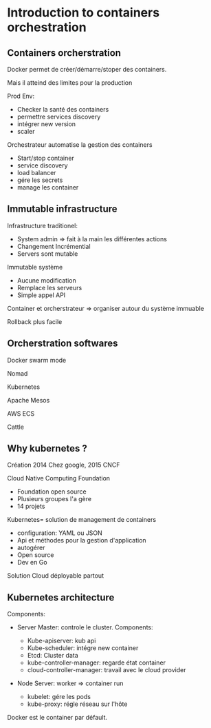 # Introduction to containers orchestration

## Containers orcherstration

Docker permet de créer/démarre/stoper des containers.

Mais il atteind des limites pour la production

Prod Env:

- Checker la santé des containers
- permettre services discovery
- intégrer new version
- scaler

Orchestrateur automatise la gestion des containers

- Start/stop container
- service discovery
- load balancer
- gére les secrets
- manage les container

## Immutable infrastructure

Infrastructure traditionel:

- System admin => fait à la main les différentes actions
- Changement Incrémential
- Servers sont mutable

Immutable système

- Aucune modification
- Remplace les serveurs
- Simple appel API

Container et orcherstrateur => organiser autour du système immuable

Rollback plus facile

## Orcherstration softwares

Docker swarm mode

Nomad

Kubernetes

Apache Mesos

AWS ECS

Cattle

## Why kubernetes ?

Création 2014 Chez google, 2015 CNCF

Cloud Native Computing Foundation

- Foundation open source
- Plusieurs groupes l'a gère
- 14 projets

Kubernetes= solution de management de containers

- configuration: YAML ou JSON
- Api et méthodes pour la gestion d'application
- autogérer
- Open source
- Dev en Go

Solution Cloud déployable partout

## Kubernetes architecture

Components:

- Server Master: controle le cluster. Components:
  - Kube-apiserver: kub api
  - Kube-scheduler: intégre new container
  - Etcd: Cluster data
  - kube-controller-manager: regarde état container
  - cloud-controller-manager: travail avec le cloud provider

- Node Server: worker => container run
  - kubelet: gére les pods
  - kube-proxy: régle réseau sur l'hôte

Docker est le container par défault.